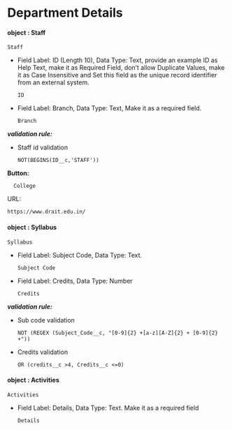 # Department Details
#### object : Staff
    Staff
* Field Label: ID (Length 10), Data Type: Text, provide an example ID as Help Text, make it as Required Field, don’t allow Duplicate Values, make it as Case Insensitive and Set this field as the unique record identifier from an external system. 
      
      ID
* Field Label: Branch, Data Type: Text, Make it as a required field.
      
      Branch
***validation rule:***
* Staff id validation
      
      NOT(BEGINS(ID__c,'STAFF'))
**Button:**
      
      College
      
URL:
 
    https://www.drait.edu.in/
#### object :  Syllabus 
    Syllabus
* Field Label: Subject Code, Data Type: Text.
      
      Subject Code 
* Field Label: Credits, Data Type: Number

      Credits     
***validation rule:***
* Sub code validation 

      NOT (REGEX (Subject_Code__c, "[0-9]{2} +[a-z][A-Z]{2} + [0-9]{2} +"))    

* Credits validation

      OR (credits__c >4, Credits__c <=0)
#### object : Activities
    Activities  
    
* Field Label: Details, Data Type: Text. Make it as a required field
      
      Details
